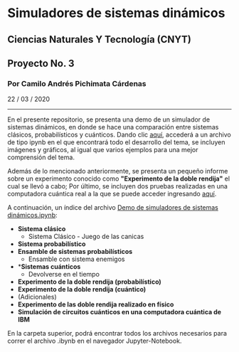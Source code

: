 # Simuladores de sistemas dinámicos
## Ciencias Naturales Y Tecnología (CNYT)
## Proyecto No. 3
### Por Camilo Andrés Pichimata Cárdenas
22 / 03 / 2020
___

En el presente repositorio, se presenta una demo de un simulador de sistemas dinámicos, en donde se hace una comparación entre sistemas clásicos, probabilísticos y cuánticos. Dando clic [aquí](https://github.com/CamiloPichimata/Simuladores-de-sistemas-dinamicos/blob/master/Simuladores_de_sistemas_dinamicos/Demo%20de%20simuladores%20de%20sistemas%20dinámicos.ipynb), accederá a un archivo de tipo ipynb en el que encontrará todo el desarrollo del tema, se incluyen imágenes y gráficos, al igual que varios ejemplos para una mejor comprensión del tema.

Además de lo mencionado anteriormente, se presenta un pequeño informe sobre un experimento conocido como **"Experimento de la doble rendija"** el cual se llevó a cabo; Por último, se incluyen dos pruebas realizadas en una computadora cuántica real a la que se puede acceder ingresando [aquí](https://quantum-computing.ibm.com/).

A continuación, un índice del archivo [Demo de simuladores de sistemas dinámicos.ipynb](https://github.com/CamiloPichimata/Simuladores-de-sistemas-dinamicos/blob/master/Simuladores_de_sistemas_dinamicos/Demo%20de%20simuladores%20de%20sistemas%20dinámicos.ipynb):
 + **Sistema clásico**
     - Sistema Clásico - Juego de las canicas
 + **Sistema probabilístico**
 + **Ensamble de sistemas probabilísticos**
     - Ensamble con sistema enemigos
 + ***Sistemas cuánticos**
     - Devolverse en el tiempo
 + **Experimento de la doble rendija (probabilístico)**
 + **Experimento de la doble rendija (cuántico)**
 + (Adicionales)
 + **Experimento de las doble rendija realizado en físico**
 + **Simulación de circuitos cuánticos en una computadora cuántica de IBM**

En la carpeta superior, podrá encontrar todos los archivos necesarios para correr el archivo .ibynb en el navegador Jupyter-Notebook.
